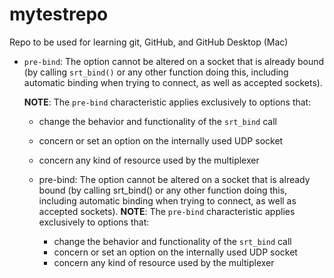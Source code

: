 # mytestrepo
Repo to be used for learning git, GitHub, and GitHub Desktop (Mac)

  - `pre-bind`: The option cannot be altered on a socket that is already bound (by calling `srt_bind()` or any other function doing this, including automatic binding when trying to connect, as well as accepted sockets).
  
    **NOTE**: The `pre-bind` characteristic applies exclusively to options that:
    - change the behavior and functionality of the `srt_bind` call
    - concern or set an option on the internally used UDP socket
    - concern any kind of resource used by the multiplexer

	- pre-bind: The option cannot be altered on a socket that is already bound (by calling srt_bind() or any other function doing this, including automatic binding when trying to connect, as well as accepted sockets).
	**NOTE**: The `pre-bind` characteristic applies exclusively to options that:
	  - change the behavior and functionality of the `srt_bind` call
	  - concern or set an option on the internally used UDP socket
	  - concern any kind of resource used by the multiplexer


